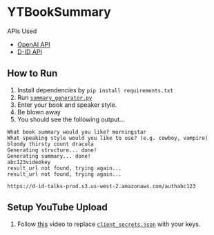 # YTBookSummary

APIs Used
* [OpenAI API](https://openai.com/blog/openai-api)
* [D-ID API](https://studio.d-id.com/) 

## How to Run
1. Install dependencies by `pip install requirements.txt`
2. Run [`summary_generator.py`](summary_generator.py)
3. Enter your book and speaker style.
4. Be blown away
5. You should see the following output...
```commandline
What book summary would you like? morningstar
What speaking style would you like to use? (e.g. cowboy, vampire) bloody thirsty count dracula
Generating structure... done!
Generating summary... done!
abc123videokey
result_url not found, trying again...
result_url not found, trying again...

https://d-id-talks-prod.s3.us-west-2.amazonaws.com/authabc123
```

## Setup YouTube Upload
1. Follow [this](https://www.youtube.com/watch?v=aFwZgth790Q) video to replace [`client_secrets.json`](client_secrets.json) with your keys.